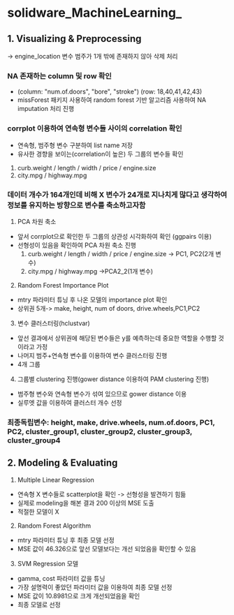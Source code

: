 # solidware_MachineLearning_

## 1. Visualizing & Preprocessing

 -> engine_location 변수 범주가 1개 밖에 존재하지 않아 삭제 처리

### NA 존재하는 column 및 row 확인
  - (column: "num.of.doors", "bore", "stroke") (row: 18,40,41,42,43)
  - missForest 패키지 사용하여 random forest 기반 알고리즘 사용하여 NA imputation 처리 진행
  
### corrplot 이용하여 연속형 변수들 사이의 correlation 확인
  - 연속형, 범주형 변수 구분하여 list name 저장
  - 유사한 경향을 보이는(correlation이 높은) 두 그룹의 변수들 확인
   1. curb.weight / length / width / price / engine.size
   2. city.mpg / highway.mpg
  
  
### 데이터 개수가 164개인데 비해 X 변수가 24개로 지나치게 많다고 생각하여 정보를 유지하는 방향으로 변수를 축소하고자함
 
  1. PCA 차원 축소
  - 앞서 corrplot으로 확인한 두 그룹의 상관성 시각화하여 확인 (ggpairs 이용)
  - 선형성이 있음을 확인하여 PCA 차원 축소 진행
    1. curb.weight / length / width / price / engine.size -> PC1, PC2(2개 변수)
    2. city.mpg / highway.mpg ->PCA2_2(1개 변수)
    
    
  2. Random Forest Importance Plot
   - mtry 파라미터 튜닝 후 나온 모델의 importance plot 확인
   - 상위권 5개-> make, height, num of doors, drive.wheels,PC1,PC2 
   
   
  3. 변수 클러스터링(hclustvar)
   - 앞선 결과에서 상위권에 해당된 변수들은 y를 예측하는데 중요한 역할을 수행할 것이라고 가정
   - 나머지 범주+연속형 변수를 이용하여 변수 클러스터링 진행
   - 4개 그룹
   
   
  4. 그룹별 clustering 진행(gower distance 이용하여 PAM clustering 진행)
   - 범주형 변수와 연속형 변수가 섞여 있으므로 gower distance 이용
   - 실루엣 값을 이용하여 클러스터 개수 선정
   
   
  ### 최종독립변수: height, make, drive.wheels, num.of.doors, PC1, PC2, cluster_group1, cluster_group2, cluster_group3, cluster_group4
  
 
 
## 2. Modeling & Evaluating

  1. Multiple Linear Regression
   - 연속형 X 변수들로 scatterplot을 확인 -> 선형성을 발견하기 힘듦
   - 실제로 modeling을 해본 결과 200 이상의 MSE 도출
   - 적절한 모델이 X
   
  2. Random Forest Algorithm
   - mtry 파라미터 튜닝 후 최종 모델 선정
   - MSE 값이 46.326으로 앞선 모델보다는 개선 되었음을 확인할 수 있음
  
  3. SVM Regression 모델
   - gamma, cost 파라미터 값을 튜닝
   - 가장 설명력이 좋았던 파라미터 값을 이용하여 최종 모델 선정
   - MSE 값이 10.8981으로 크게 개선되었음을 확인
   - 최종 모델로 선정
